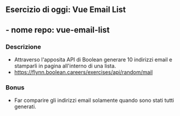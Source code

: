 ## Esercizio di oggi: Vue Email List

## - nome repo: vue-email-list

### Descrizione

- Attraverso l'apposita API di Boolean generare 10 indirizzi email e stamparli in pagina all'interno di una lista.
- https://flynn.boolean.careers/exercises/api/random/mail

### Bonus

- Far comparire gli indirizzi email solamente quando sono stati tutti generati.
